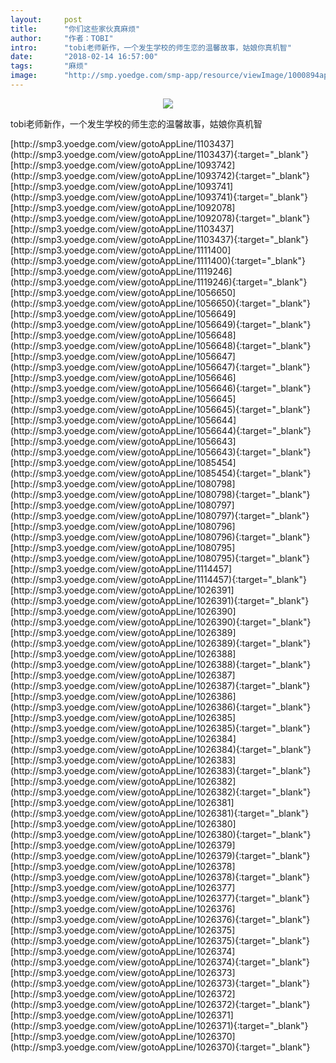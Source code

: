 ```yaml
---
layout:     post
title:      "你们这些家伙真麻烦"
author:     "作者：TOBI"
intro:      "tobi老师新作，一个发生学校的师生恋的温馨故事，姑娘你真机智"
date:       "2018-02-14 16:57:00"
tags:       "麻烦"
image:      "http://smp.yoedge.com/smp-app/resource/viewImage/1000894appline.png"
---
```

<div style="text-align: center">
<p><img src="http://smp.yoedge.com/smp-app/resource/viewImage/1000894appline.png"/></p>
</div>
<p class="post-meta">
<span>tobi老师新作，一个发生学校的师生恋的温馨故事，姑娘你真机智</span>
</p>
[http://smp3.yoedge.com/view/gotoAppLine/1103437](http://smp3.yoedge.com/view/gotoAppLine/1103437){:target="_blank"}
[http://smp3.yoedge.com/view/gotoAppLine/1093742](http://smp3.yoedge.com/view/gotoAppLine/1093742){:target="_blank"}
[http://smp3.yoedge.com/view/gotoAppLine/1093741](http://smp3.yoedge.com/view/gotoAppLine/1093741){:target="_blank"}
[http://smp3.yoedge.com/view/gotoAppLine/1092078](http://smp3.yoedge.com/view/gotoAppLine/1092078){:target="_blank"}
[http://smp3.yoedge.com/view/gotoAppLine/1103437](http://smp3.yoedge.com/view/gotoAppLine/1103437){:target="_blank"}
[http://smp3.yoedge.com/view/gotoAppLine/1111400](http://smp3.yoedge.com/view/gotoAppLine/1111400){:target="_blank"}
[http://smp3.yoedge.com/view/gotoAppLine/1119246](http://smp3.yoedge.com/view/gotoAppLine/1119246){:target="_blank"}
[http://smp3.yoedge.com/view/gotoAppLine/1056650](http://smp3.yoedge.com/view/gotoAppLine/1056650){:target="_blank"}
[http://smp3.yoedge.com/view/gotoAppLine/1056649](http://smp3.yoedge.com/view/gotoAppLine/1056649){:target="_blank"}
[http://smp3.yoedge.com/view/gotoAppLine/1056648](http://smp3.yoedge.com/view/gotoAppLine/1056648){:target="_blank"}
[http://smp3.yoedge.com/view/gotoAppLine/1056647](http://smp3.yoedge.com/view/gotoAppLine/1056647){:target="_blank"}
[http://smp3.yoedge.com/view/gotoAppLine/1056646](http://smp3.yoedge.com/view/gotoAppLine/1056646){:target="_blank"}
[http://smp3.yoedge.com/view/gotoAppLine/1056645](http://smp3.yoedge.com/view/gotoAppLine/1056645){:target="_blank"}
[http://smp3.yoedge.com/view/gotoAppLine/1056644](http://smp3.yoedge.com/view/gotoAppLine/1056644){:target="_blank"}
[http://smp3.yoedge.com/view/gotoAppLine/1056643](http://smp3.yoedge.com/view/gotoAppLine/1056643){:target="_blank"}
[http://smp3.yoedge.com/view/gotoAppLine/1085454](http://smp3.yoedge.com/view/gotoAppLine/1085454){:target="_blank"}
[http://smp3.yoedge.com/view/gotoAppLine/1080798](http://smp3.yoedge.com/view/gotoAppLine/1080798){:target="_blank"}
[http://smp3.yoedge.com/view/gotoAppLine/1080797](http://smp3.yoedge.com/view/gotoAppLine/1080797){:target="_blank"}
[http://smp3.yoedge.com/view/gotoAppLine/1080796](http://smp3.yoedge.com/view/gotoAppLine/1080796){:target="_blank"}
[http://smp3.yoedge.com/view/gotoAppLine/1080795](http://smp3.yoedge.com/view/gotoAppLine/1080795){:target="_blank"}
[http://smp3.yoedge.com/view/gotoAppLine/1114457](http://smp3.yoedge.com/view/gotoAppLine/1114457){:target="_blank"}
[http://smp3.yoedge.com/view/gotoAppLine/1026391](http://smp3.yoedge.com/view/gotoAppLine/1026391){:target="_blank"}
[http://smp3.yoedge.com/view/gotoAppLine/1026390](http://smp3.yoedge.com/view/gotoAppLine/1026390){:target="_blank"}
[http://smp3.yoedge.com/view/gotoAppLine/1026389](http://smp3.yoedge.com/view/gotoAppLine/1026389){:target="_blank"}
[http://smp3.yoedge.com/view/gotoAppLine/1026388](http://smp3.yoedge.com/view/gotoAppLine/1026388){:target="_blank"}
[http://smp3.yoedge.com/view/gotoAppLine/1026387](http://smp3.yoedge.com/view/gotoAppLine/1026387){:target="_blank"}
[http://smp3.yoedge.com/view/gotoAppLine/1026386](http://smp3.yoedge.com/view/gotoAppLine/1026386){:target="_blank"}
[http://smp3.yoedge.com/view/gotoAppLine/1026385](http://smp3.yoedge.com/view/gotoAppLine/1026385){:target="_blank"}
[http://smp3.yoedge.com/view/gotoAppLine/1026384](http://smp3.yoedge.com/view/gotoAppLine/1026384){:target="_blank"}
[http://smp3.yoedge.com/view/gotoAppLine/1026383](http://smp3.yoedge.com/view/gotoAppLine/1026383){:target="_blank"}
[http://smp3.yoedge.com/view/gotoAppLine/1026382](http://smp3.yoedge.com/view/gotoAppLine/1026382){:target="_blank"}
[http://smp3.yoedge.com/view/gotoAppLine/1026381](http://smp3.yoedge.com/view/gotoAppLine/1026381){:target="_blank"}
[http://smp3.yoedge.com/view/gotoAppLine/1026380](http://smp3.yoedge.com/view/gotoAppLine/1026380){:target="_blank"}
[http://smp3.yoedge.com/view/gotoAppLine/1026379](http://smp3.yoedge.com/view/gotoAppLine/1026379){:target="_blank"}
[http://smp3.yoedge.com/view/gotoAppLine/1026378](http://smp3.yoedge.com/view/gotoAppLine/1026378){:target="_blank"}
[http://smp3.yoedge.com/view/gotoAppLine/1026377](http://smp3.yoedge.com/view/gotoAppLine/1026377){:target="_blank"}
[http://smp3.yoedge.com/view/gotoAppLine/1026376](http://smp3.yoedge.com/view/gotoAppLine/1026376){:target="_blank"}
[http://smp3.yoedge.com/view/gotoAppLine/1026375](http://smp3.yoedge.com/view/gotoAppLine/1026375){:target="_blank"}
[http://smp3.yoedge.com/view/gotoAppLine/1026374](http://smp3.yoedge.com/view/gotoAppLine/1026374){:target="_blank"}
[http://smp3.yoedge.com/view/gotoAppLine/1026373](http://smp3.yoedge.com/view/gotoAppLine/1026373){:target="_blank"}
[http://smp3.yoedge.com/view/gotoAppLine/1026372](http://smp3.yoedge.com/view/gotoAppLine/1026372){:target="_blank"}
[http://smp3.yoedge.com/view/gotoAppLine/1026371](http://smp3.yoedge.com/view/gotoAppLine/1026371){:target="_blank"}
[http://smp3.yoedge.com/view/gotoAppLine/1026370](http://smp3.yoedge.com/view/gotoAppLine/1026370){:target="_blank"}


